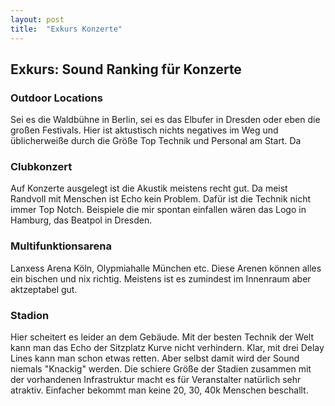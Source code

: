 ```yaml
---
layout: post
title:  "Exkurs Konzerte"
---
```


## Exkurs: Sound Ranking für Konzerte
### Outdoor Locations
Sei es die Waldbühne in Berlin, sei es das Elbufer in Dresden oder eben die großen Festivals. Hier ist aktustisch nichts negatives im Weg und üblicherweiße durch die Größe Top Technik und Personal am Start. Da 

### Clubkonzert
Auf Konzerte ausgelegt ist die Akustik meistens recht gut. Da meist Randvoll mit Menschen ist Echo kein Problem. Dafür ist die Technik nicht immer Top Notch. Beispiele die mir spontan einfallen wären das Logo in Hamburg, das Beatpol in Dresden.

### Multifunktionsarena
Lanxess Arena Köln, Olypmiahalle München etc. Diese Arenen können alles ein bischen und nix richtig. Meistens ist es zumindest im Innenraum aber aktzeptabel gut.

### Stadion
Hier scheitert es leider an dem Gebäude. Mit der besten Technik der Welt kann man das Echo der Sitzplatz Kurve nicht verhindern.
Klar, mit drei Delay Lines kann man schon etwas retten. Aber selbst damit wird der Sound niemals "Knackig" werden. Die schiere Größe der Stadien zusammen mit der vorhandenen Infrastruktur macht es für Veranstalter natürlich sehr atraktiv. Einfacher bekommt man keine 20, 30, 40k Menschen beschallt.
